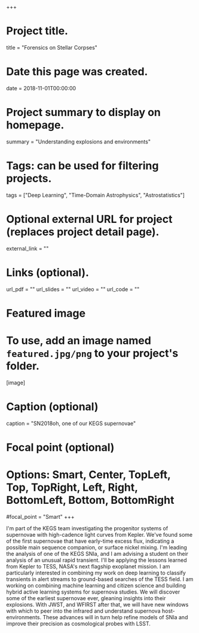 +++
# Project title.
title = "Forensics on Stellar Corpses"

# Date this page was created.
date = 2018-11-01T00:00:00

# Project summary to display on homepage.
summary = "Understanding explosions and environments"

# Tags: can be used for filtering projects.
tags = ["Deep Learning", "Time-Domain Astrophysics", "Astrostatistics"]

# Optional external URL for project (replaces project detail page).
external_link = ""


# Links (optional).
url_pdf = ""
url_slides = ""
url_video = ""
url_code = ""


# Featured image
# To use, add an image named `featured.jpg/png` to your project's folder. 
[image]
  # Caption (optional)
  caption = "SN2018oh, one of our KEGS supernovae"
  
  # Focal point (optional)
  # Options: Smart, Center, TopLeft, Top, TopRight, Left, Right, BottomLeft, Bottom, BottomRight
  #focal_point = "Smart"
+++

I'm part of the KEGS team investigating the progenitor systems of supernovae with high-cadence light curves from Kepler. We've found some of the first supernovae that have early-time excess flux, indicating a possible main sequence companion, or surface nickel mixing. I'm leading the analysis of one of the KEGS SNIa, and I am advising a student on their analysis of an unusual rapid transient. I'll be applying the lessons learned from Kepler to TESS, NASA's next flagship exoplanet mission. I am particularly interested in combining my work on deep learning to classify transients in alert streams to ground-based searches of the TESS field. I am working on combining machine learning and citizen science and building hybrid active learning systems for supernova studies. We will discover some of the earliest supernovae ever, gleaning insights into their explosions. With JWST, and WFIRST after that, we will have new windows with which to peer into the infrared and understand supernova host-environments. These advances will in turn help refine models of SNIa and improve their precision as cosmological probes with LSST.


